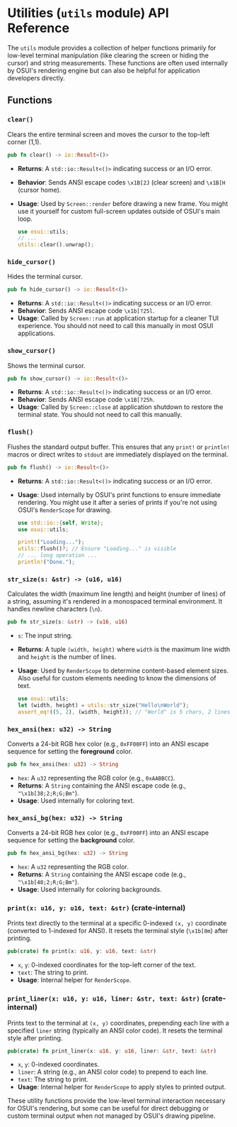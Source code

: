 # Utilities (`utils` module) API Reference

The `utils` module provides a collection of helper functions primarily for low-level terminal manipulation (like clearing the screen or hiding the cursor) and string measurements. These functions are often used internally by OSUI's rendering engine but can also be helpful for application developers directly.

## Functions

### `clear()`

Clears the entire terminal screen and moves the cursor to the top-left corner (1,1).

```rust
pub fn clear() -> io::Result<()>
```

*   **Returns**: A `std::io::Result<()>` indicating success or an I/O error.
*   **Behavior**: Sends ANSI escape codes `\x1B[2J` (clear screen) and `\x1B[H` (cursor home).
*   **Usage**: Used by `Screen::render` before drawing a new frame. You might use it yourself for custom full-screen updates outside of OSUI's main loop.

    ```rust
    use osui::utils;
    // ...
    utils::clear().unwrap();
    ```

### `hide_cursor()`

Hides the terminal cursor.

```rust
pub fn hide_cursor() -> io::Result<()>
```

*   **Returns**: A `std::io::Result<()>` indicating success or an I/O error.
*   **Behavior**: Sends ANSI escape code `\x1b[?25l`.
*   **Usage**: Called by `Screen::run` at application startup for a cleaner TUI experience. You should not need to call this manually in most OSUI applications.

### `show_cursor()`

Shows the terminal cursor.

```rust
pub fn show_cursor() -> io::Result<()>
```

*   **Returns**: A `std::io::Result<()>` indicating success or an I/O error.
*   **Behavior**: Sends ANSI escape code `\x1B[?25h`.
*   **Usage**: Called by `Screen::close` at application shutdown to restore the terminal state. You should not need to call this manually.

### `flush()`

Flushes the standard output buffer. This ensures that any `print!` or `println!` macros or direct writes to `stdout` are immediately displayed on the terminal.

```rust
pub fn flush() -> io::Result<()>
```

*   **Returns**: A `std::io::Result<()>` indicating success or an I/O error.
*   **Usage**: Used internally by OSUI's print functions to ensure immediate rendering. You might use it after a series of prints if you're not using OSUI's `RenderScope` for drawing.

    ```rust
    use std::io::{self, Write};
    use osui::utils;

    print!("Loading...");
    utils::flush()?; // Ensure "Loading..." is visible
    // ... long operation ...
    println!("Done.");
    ```

### `str_size(s: &str) -> (u16, u16)`

Calculates the width (maximum line length) and height (number of lines) of a string, assuming it's rendered in a monospaced terminal environment. It handles newline characters (`\n`).

```rust
pub fn str_size(s: &str) -> (u16, u16)
```

*   `s`: The input string.
*   **Returns**: A tuple `(width, height)` where `width` is the maximum line width and `height` is the number of lines.
*   **Usage**: Used by `RenderScope` to determine content-based element sizes. Also useful for custom elements needing to know the dimensions of text.

    ```rust
    use osui::utils;
    let (width, height) = utils::str_size("Hello\nWorld");
    assert_eq!((5, 2), (width, height)); // "World" is 5 chars, 2 lines
    ```

### `hex_ansi(hex: u32) -> String`

Converts a 24-bit RGB hex color (e.g., `0xFF00FF`) into an ANSI escape sequence for setting the **foreground** color.

```rust
pub fn hex_ansi(hex: u32) -> String
```

*   `hex`: A `u32` representing the RGB color (e.g., `0xAABBCC`).
*   **Returns**: A `String` containing the ANSI escape code (e.g., `"\x1b[38;2;R;G;Bm"`).
*   **Usage**: Used internally for coloring text.

### `hex_ansi_bg(hex: u32) -> String`

Converts a 24-bit RGB hex color (e.g., `0xFF00FF`) into an ANSI escape sequence for setting the **background** color.

```rust
pub fn hex_ansi_bg(hex: u32) -> String
```

*   `hex`: A `u32` representing the RGB color.
*   **Returns**: A `String` containing the ANSI escape code (e.g., `"\x1b[48;2;R;G;Bm"`).
*   **Usage**: Used internally for coloring backgrounds.

### `print(x: u16, y: u16, text: &str)` (crate-internal)

Prints text directly to the terminal at a specific 0-indexed `(x, y)` coordinate (converted to 1-indexed for ANSI). It resets the terminal style (`\x1b[0m`) after printing.

```rust
pub(crate) fn print(x: u16, y: u16, text: &str)
```

*   `x`, `y`: 0-indexed coordinates for the top-left corner of the text.
*   `text`: The string to print.
*   **Usage**: Internal helper for `RenderScope`.

### `print_liner(x: u16, y: u16, liner: &str, text: &str)` (crate-internal)

Prints text to the terminal at `(x, y)` coordinates, prepending each line with a specified `liner` string (typically an ANSI color code). It resets the terminal style after printing.

```rust
pub(crate) fn print_liner(x: u16, y: u16, liner: &str, text: &str)
```

*   `x`, `y`: 0-indexed coordinates.
*   `liner`: A string (e.g., an ANSI color code) to prepend to each line.
*   `text`: The string to print.
*   **Usage**: Internal helper for `RenderScope` to apply styles to printed output.

These utility functions provide the low-level terminal interaction necessary for OSUI's rendering, but some can be useful for direct debugging or custom terminal output when not managed by OSUI's drawing pipeline.



